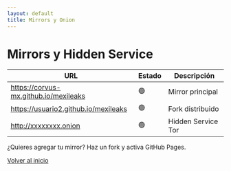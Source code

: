 ```yaml
---
layout: default
title: Mirrors y Onion
---
```


# Mirrors y Hidden Service

| URL                                   | Estado  | Descripción         |
|----------------------------------------|---------|---------------------|
| https://corvus-mx.github.io/mexileaks  | 🟢      | Mirror principal    |
| https://usuario2.github.io/mexileaks   | 🟢      | Fork distribuido    |
| http://xxxxxxxx.onion                  | 🟢      | Hidden Service Tor  |

¿Quieres agregar tu mirror? Haz un fork y activa GitHub Pages.

[<i class="nf nf-md-arrow_left"></i> Volver al inicio](./index.md)